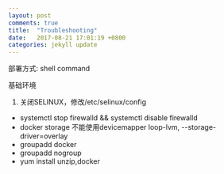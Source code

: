 ```yaml
---
layout: post
comments: true
title:  "Troubleshooting"
date:   2017-08-21 17:01:19 +0800
categories: jekyll update
---
```


部署方式: shell command


基础环境
1. 关闭SELINUX，修改/etc/selinux/config
- systemctl stop firewalld && systemctl disable firewalld
- docker storage 不能使用devicemapper loop-lvm, \-\-storage-driver=overlay
- groupadd docker
- groupadd nogroup
- yum install unzip,docker
